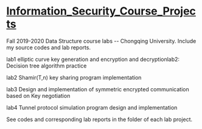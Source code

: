 # **[Information_Security_Course_Projects](https://github.com/JiaxuanCai/Information_Security_Course_Projects)**

Fall 2019-2020 Data Structure course labs -- Chongqing University. Include my source codes and lab reports.

lab1 elliptic curve key generation and encryption and decryptionlab2: Decision tree algorithm practice

lab2 Shamir(T,n) key sharing program implementation

lab3 Design and implementation of symmetric encrypted communication based on Key negotiation

lab4 Tunnel protocol simulation program design and implementation

See codes and corresponding lab reports in the folder of each lab project.
